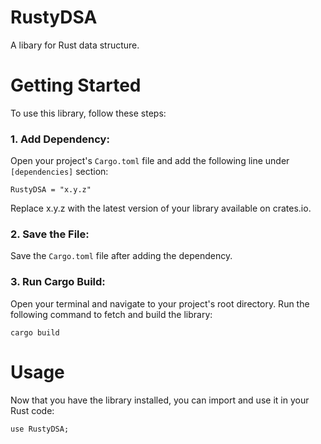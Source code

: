 # RustyDSA
A libary for Rust data structure.

# Getting Started
To use this library, follow these steps:

### 1. Add Dependency:
Open your project's ``Cargo.toml`` file and add the following line under ``[dependencies]`` section:
```
RustyDSA = "x.y.z"
```
Replace x.y.z with the latest version of your library available on crates.io.


### 2. Save the File:
Save the ``Cargo.toml`` file after adding the dependency.

### 3. Run Cargo Build:
Open your terminal and navigate to your project's root directory. Run the following command to fetch and build the library:
```
cargo build
```

# Usage
Now that you have the library installed, you can import and use it in your Rust code:
```
use RustyDSA;
```

